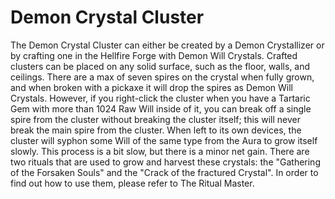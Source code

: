 # Demon Crystal Cluster

The Demon Crystal Cluster can either be created by a Demon Crystallizer or by crafting one in the Hellfire Forge with Demon Will Crystals. Crafted clusters can be placed on any solid surface, such as the floor, walls, and ceilings. There are a max of seven spires on the crystal when fully grown, and when broken with a pickaxe it will drop the spires as Demon Will Crystals. However, if you right-click the cluster when you have a Tartaric Gem with more than 1024 Raw Will inside of it, you can break off a single spire from the cluster without breaking the cluster itself; this will never break the main spire from the cluster.
When left to its own devices, the cluster will syphon some Will of the same type from the Aura to grow itself slowly. This process is a bit slow, but there is a minor net gain.
There are two rituals that are used to grow and harvest these crystals: the "Gathering of the Forsaken Souls" and the "Crack of the fractured Crystal". In order to find out how to use them, please refer to The Ritual Master.
